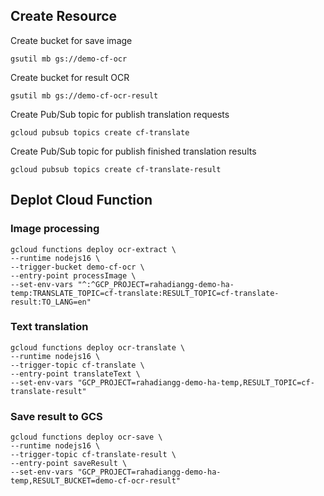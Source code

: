 
## Create Resource

Create bucket for save image

```gsutil mb gs://demo-cf-ocr```

Create bucket for result OCR

```gsutil mb gs://demo-cf-ocr-result```

Create Pub/Sub topic for publish translation requests

```gcloud pubsub topics create cf-translate```

Create Pub/Sub topic for publish finished translation results

```gcloud pubsub topics create cf-translate-result```

## Deplot Cloud Function

### Image processing

```
gcloud functions deploy ocr-extract \
--runtime nodejs16 \
--trigger-bucket demo-cf-ocr \
--entry-point processImage \
--set-env-vars "^:^GCP_PROJECT=rahadiangg-demo-ha-temp:TRANSLATE_TOPIC=cf-translate:RESULT_TOPIC=cf-translate-result:TO_LANG=en"
```

### Text translation

```
gcloud functions deploy ocr-translate \
--runtime nodejs16 \
--trigger-topic cf-translate \
--entry-point translateText \
--set-env-vars "GCP_PROJECT=rahadiangg-demo-ha-temp,RESULT_TOPIC=cf-translate-result"
```

### Save result to GCS

```
gcloud functions deploy ocr-save \
--runtime nodejs16 \
--trigger-topic cf-translate-result \
--entry-point saveResult \
--set-env-vars "GCP_PROJECT=rahadiangg-demo-ha-temp,RESULT_BUCKET=demo-cf-ocr-result"
```